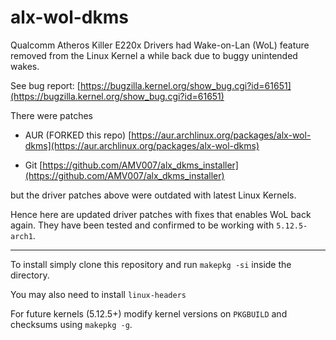 # alx-wol-dkms

Qualcomm Atheros Killer E220x Drivers had Wake-on-Lan (WoL) feature removed from the Linux Kernel a while back due to buggy unintended wakes.

See bug report:
[https://bugzilla.kernel.org/show_bug.cgi?id=61651](https://bugzilla.kernel.org/show_bug.cgi?id=61651)

There were patches
* AUR (FORKED this repo)
[https://aur.archlinux.org/packages/alx-wol-dkms](https://aur.archlinux.org/packages/alx-wol-dkms)

* Git
[https://github.com/AMV007/alx_dkms_installer](https://github.com/AMV007/alx_dkms_installer)

but the driver patches above were outdated with latest Linux Kernels.

Hence here are updated driver patches with fixes that enables WoL back again. They have been tested and confirmed to be working with `5.12.5-arch1`.

---

To install simply clone this repository and run `makepkg -si` inside the directory.

You may also need to install `linux-headers`

For future kernels (5.12.5+) modify kernel versions on `PKGBUILD` and checksums using `makepkg -g`.
